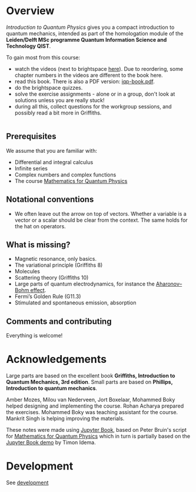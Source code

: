 # Overview

*Introduction to Quantum Physics* gives you a compact introduction to quantum mechanics, intended as part of the homologation module of the **Leiden/Delft MSc programme Quantum Information Science and Technology QIST**.

To gain most from this course:
* watch the videos (next to brightspace [here](https://surfdrive.surf.nl/files/index.php/s/3o7NIf6XENYnvyH)). Due to reordering, some chapter numbers in the videos are different to the book here.
* read this book. There is also a PDF version: [iqp-book.pdf](https://quphotonics.org/qist/iqp/iqp-book/iqp-book.pdf).
* do the brightspace quizzes.
* solve the exercise assignments - alone or in a group, don't look at solutions unless you are really stuck!
* during all this, collect questions for the workgroup sessions, and possibly read a bit more in Griffiths.

<!-- make deeper but https://github.com/executablebooks/jupyter-book/issues/1131 -->
```{tableofcontents}
```

## Prerequisites

We assume that you are familiar with:

- Differential and integral calculus
- Infinite series
- Complex numbers and complex functions
- The course [Mathematics for Quantum Physics](https://pub.math.leidenuniv.nl/~bruinpj/MQP/)

## Notational conventions

* We often leave out the arrow on top of vectors. Whether a variable is a vector or a scalar should be clear from the context. The same holds for the hat on operators.

## What is missing?

* Magnetic resonance, only basics.
* The variational principle (Griffiths 8)
* Molecules
* Scattering theory (Griffiths 10)
* Large parts of quantum electrodynamics, for instance the [Aharonov–Bohm effect](https://en.wikipedia.org/wiki/Aharonov%E2%80%93Bohm_effect).
* Fermi’s Golden Rule (G11.3)
* Stimulated and spontaneous emission, absorption

## Comments and contributing

Everything is welcome!

# Acknowledgements

Large parts are based on the excellent book **Griffiths, Introduction to Quantum Mechanics, 3rd edition**. Small parts are based on **Phillips, Introduction to quantum mechanics**.

Amber Mozes, Milou van Nederveen, Jort Boxelaar, Mohammed Boky helped designing and implementing the course. Rohan Acharya prepared the exercises. Mohammed Boky was teaching assistant for the course. Mankrit Singh is helping improving the materials.

These notes were made using [Jupyter Book](https://jupyterbook.org/), based on Peter Bruin's script for [Mathematics for Quantum Physics](https://pub.math.leidenuniv.nl/~bruinpj/MQP/) which in turn is partially based on the [Jupyter
Book demo](https://idemalab.tudelft.nl/jupyterbookdemo/) by Timon
Idema.

# Development

See [development](./development.md)
